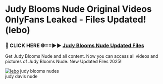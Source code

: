 # Judy Blooms Nude Original Videos 0nlyFans Leaked - Files Updated! (lebo)

<h3>🔴 CLICK HERE 🌐==►► <a href="https://tinyurl.com/yrmya6cz" rel="nofollow">Judy Blooms Nude Updated Files</a></h3>

Get Judy Blooms Nude and all content. Now you can access all videos and pictures of Judy Blooms Nude. New Updated Files 2025!

[![lebo](https://i.imgur.com/FMdXYCs.gif)](https://tinyurl.com/yrmya6cz)
judy blooms nudes<br>
judy davis nude